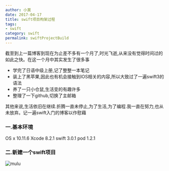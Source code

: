```yaml
---
author: 小莫
date: 2017-04-17
title: swift项目构架过程
tags:
- swift
category: swift
permalink: swiftProjectBuild
---
```

截至到上一篇博客到现在为止差不多有一个月了,时光飞逝,从来没有觉得时间过的如此之快。在这一个月中其实发生了很多事
 * 学完了日语中级上册,记了整整一本笔记
 * 装上了黑苹果,因此也有机会接触到IOS相关的内容,所以大致过了一遍swift3的语法
 * 养了一只小仓鼠,生活变的有趣许多
 * 整理了一下github,切换了主邮箱
 
 
 
 其他来说,生活依旧在继续.折腾一直未停止,为了生活,为了编程.我一直在努力,也从未放弃。记一遍swift入门的博客以作慰藉

<!-- more -->

### 一.基本环境
OS x 10.11.6
Xcode 8.2.1
swift 3.0.1
pod 1.2.1

### 二.新建一个swift项目
![mulu](http://image.xiaomo.info/swift/mulu.png)